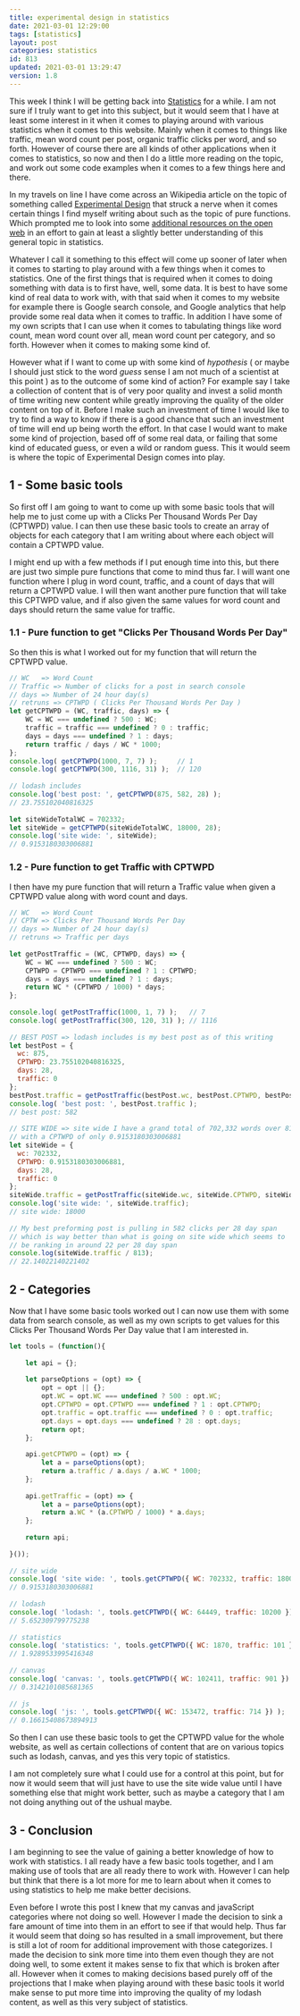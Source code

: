 ```yaml
---
title: experimental design in statistics 
date: 2021-03-01 12:29:00
tags: [statistics]
layout: post
categories: statistics
id: 813
updated: 2021-03-01 13:29:47
version: 1.8
---
```


This week I think I will be getting back into [Statistics](https://en.wikipedia.org/wiki/Statistics) for a while. I am not sure if I truly want to get into this subject, but it would seem that I have at least some interest in it when it comes to playing around with various statistics when it comes to this website. Mainly when it comes to things like traffic, mean word count per post, organic traffic clicks per word, and so forth. However of course there are all kinds of other applications when it comes to statistics, so now and then I do a little more reading on the topic, and work out some code examples when it comes to a few things here and there.

In my travels on line I have come across an Wikipedia article on the topic of something called [Experimental Design](https://en.wikipedia.org/wiki/Design_of_experiments) that struck a nerve when it comes certain things I find myself writing about such as the topic of pure functions. Which prompted me to look into some [additional resources on the open web](https://www.scribbr.com/methodology/experimental-design/) in an effort to gain at least a slightly better understanding of this general topic in statistics.

Whatever I call it something to this effect will come up sooner of later when it comes to starting to play around with a few things when it comes to statistics. One of the first things that is required when it comes to doing something with data is to first have, well, some data. It is best to have some kind of real data to work with, with that said when it comes to my website for example there is Google search console, and Google analytics that help provide some real data when it comes to traffic. In addition I have some of my own scripts that I can use when it comes to tabulating things like word count, mean word count over all, mean word count per category, and so forth. However when it comes to making some kind of. 

However what if I want to come up with some kind of _hypothesis_ \( or maybe I should just stick to the word _guess_ sense I am not much of a scientist at this point \) as to the outcome of some kind of action? For example say I take a collection of content that is of very poor quality and invest a solid month of time writing new content while greatly improving the quality of the older content on top of it. Before I make such an investment of time I would like to try to find a way to know if there is a good chance that such an investment of time will end up being worth the effort. In that case I would want to make some kind of projection, based off of some real data, or failing that some kind of educated guess, or even a wild or random guess. This it would seem is where the topic of Experimental Design comes into play.

<!-- more -->

## 1 - Some basic tools

So first off I am going to want to come up with some basic tools that will help me to just come up with a Clicks Per Thousand Words Per Day \(CPTWPD\) value. I can then use these basic tools to create an array of objects for each category that I am writing about where each object will contain a CPTWPD value.

I might end up with a few methods if I put enough time into this, but there are just two simple pure functions that come to mind thus far. I will want one function where I plug in word count, traffic, and a count of days that will return a CPTWPD value. I will then want another pure function that will take this CPTWPD value, and if also given the same values for word count and days should return the same value for traffic.

### 1.1 - Pure function to get "Clicks Per Thousand Words Per Day"

So then this is what I worked out for my function that will return the CPTWPD value.

```js
// WC   => Word Count
// Traffic => Number of clicks for a post in search console 
// days => Number of 24 hour day(s)
// retruns => CPTWPD ( Clicks Per Thousand Words Per Day )
let getCPTWPD = (WC, traffic, days) => {
    WC = WC === undefined ? 500 : WC;
    traffic = traffic === undefined ? 0 : traffic;
    days = days === undefined ? 1 : days;
    return traffic / days / WC * 1000;
};
console.log( getCPTWPD(1000, 7, 7) );     // 1
console.log( getCPTWPD(300, 1116, 31) );  // 120
 
// lodash includes
console.log('best post: ', getCPTWPD(875, 582, 28) );
// 23.755102040816325
 
let siteWideTotalWC = 702332;
let siteWide = getCPTWPD(siteWideTotalWC, 18000, 28);
console.log('site wide: ', siteWide);
// 0.9153180303006881
```

### 1.2 - Pure function to get Traffic with CPTWPD

I then have my pure function that will return a Traffic value when given a CPTWPD value along with word count and days.

```js
// WC   => Word Count
// CPTW => Clicks Per Thousand Words Per Day
// days => Number of 24 hour day(s)
// retruns => Traffic per days
 
let getPostTraffic = (WC, CPTWPD, days) => {
    WC = WC === undefined ? 500 : WC;
    CPTWPD = CPTWPD === undefined ? 1 : CPTWPD;
    days = days === undefined ? 1 : days;
    return WC * (CPTWPD / 1000) * days;
};
 
console.log( getPostTraffic(1000, 1, 7) );   // 7
console.log( getPostTraffic(300, 120, 31) ); // 1116
 
// BEST POST => lodash includes is my best post as of this writing
let bestPost = {
  wc: 875,
  CPTWPD: 23.755102040816325,
  days: 28,
  traffic: 0
};
bestPost.traffic = getPostTraffic(bestPost.wc, bestPost.CPTWPD, bestPost.days);
console.log( 'best post: ', bestPost.traffic );
// best post: 582
 
// SITE WIDE => site wide I have a grand total of 702,332 words over 813 posts
// with a CPTWPD of only 0.9153180303006881
let siteWide = {
  wc: 702332,
  CPTWPD: 0.9153180303006881,
  days: 28,
  traffic: 0
};
siteWide.traffic = getPostTraffic(siteWide.wc, siteWide.CPTWPD, siteWide.days);
console.log('site wide: ', siteWide.traffic);
// site wide: 18000
 
// My best preforming post is pulling in 582 clicks per 28 day span
// which is way better than what is going on site wide which seems to
// be ranking in around 22 per 28 day span
console.log(siteWide.traffic / 813);
// 22.14022140221402
```

## 2 - Categories

Now that I have some basic tools worked out I can now use them with some data from search console, as well as my own scripts to get values for this Clicks Per Thousand Words Per Day value that I am interested in.

```js
let tools = (function(){
 
    let api = {};
 
    let parseOptions = (opt) => {
        opt = opt || {};
        opt.WC = opt.WC === undefined ? 500 : opt.WC;
        opt.CPTWPD = opt.CPTWPD === undefined ? 1 : opt.CPTWPD;
        opt.traffic = opt.traffic === undefined ? 0 : opt.traffic;
        opt.days = opt.days === undefined ? 28 : opt.days;
        return opt;
    };
 
    api.getCPTWPD = (opt) => {
        let a = parseOptions(opt);
        return a.traffic / a.days / a.WC * 1000;
    };
 
    api.getTraffic = (opt) => {
        let a = parseOptions(opt);
        return a.WC * (a.CPTWPD / 1000) * a.days;
    };
 
    return api;
 
}());
 
// site wide
console.log( 'site wide: ', tools.getCPTWPD({ WC: 702332, traffic: 18000 }) );
// 0.9153180303006881
 
// lodash
console.log( 'lodash: ', tools.getCPTWPD({ WC: 64449, traffic: 10200 }) );
// 5.652309799775238
 
// statistics
console.log( 'statistics: ', tools.getCPTWPD({ WC: 1870, traffic: 101 }) );
// 1.9289533995416348
 
// canvas
console.log( 'canvas: ', tools.getCPTWPD({ WC: 102411, traffic: 901 }) );
// 0.3142101085681365
 
// js
console.log( 'js: ', tools.getCPTWPD({ WC: 153472, traffic: 714 }) );
// 0.16615408673894913
```

So then I can use these basic tools to get the CPTWPD value for the whole website, as well as certain collections of content that are on various topics such as lodash, canvas, and yes this very topic of statistics. 

I am not completely sure what I could use for a control at this point, but for now it would seem that will just have to use the site wide value until I have something else that might work better, such as maybe a category that I am not doing anything out of the ushual maybe.

## 3 - Conclusion

I am beginning to see the value of gaining a better knowledge of how to work with statistics. I all ready have a few basic tools together, and I am making use of tools that are all ready there to work with. However I can help but think that there is a lot more for me to learn about when it comes to using statistics to help me make better decisions.

Even before I wrote this post I knew that my canvas and javaScript categories where not doing so well. However I made the decision to sink a fare amount of time into them in an effort to see if that would help. Thus far it would seem that doing so has resulted in a small improvement, but there is still a lot of room for additional improvement with those categorizes. I made the decision to sink more time into them even though they are not doing well, to some extent it makes sense to fix that which is broken after all. However when it comes to making decisions based purely off of the projections that I make when playing around with these basic tools it world make sense to put more time into improving the quality of my lodash content, as well as this very subject of statistics.

